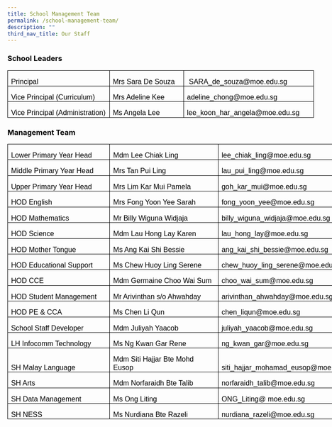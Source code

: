 ```yaml
---
title: School Management Team
permalink: /school-management-team/
description: ""
third_nav_title: Our Staff
---
```

<h3><span style="color: #000000;">School Leaders</span></h3>
<table class="MsoNormalTable" style="width: 518.0pt; border-collapse: collapse; mso-yfti-tbllook: 1184; mso-padding-alt: 0cm 5.4pt 0cm 5.4pt;" border="0" width="691" cellspacing="0" cellpadding="0">
<tbody>
<tr style="mso-yfti-irow: 0; mso-yfti-firstrow: yes; height: 20.1pt;">
<td style="width: 176.7pt; border: solid windowtext 1.0pt; padding: 0cm 5.4pt 0cm 5.4pt; height: 20.1pt;" valign="bottom" width="236">
<p class="MsoNormal" style="margin-bottom: 0cm; line-height: 115%;"><span style="font-size: 12pt; line-height: 115%; font-family: Arial, sans-serif; color: #000000;">Principal</span></p>
</td>
<td style="width: 129.3pt; border: solid windowtext 1.0pt; border-left: none; padding: 0cm 5.4pt 0cm 5.4pt; height: 20.1pt;" valign="bottom" width="172">
<p class="MsoNormal" style="margin-bottom: 0cm; line-height: 115%;"><span style="font-size: 12pt; line-height: 115%; font-family: Arial, sans-serif; color: #000000;">Mrs Sara De Souza</span></p>
</td>
<td style="width: 212.0pt; border: solid windowtext 1.0pt; border-left: none; padding: 0cm 5.4pt 0cm 5.4pt; height: 20.1pt;" valign="bottom" width="283">
<p class="MsoNormal" style="margin-bottom: 0cm; line-height: 115%;"><span style="font-size: 12pt; line-height: 115%; font-family: Arial, sans-serif; color: #000000;">&nbsp;SARA_de_souza@moe.edu.sg</span></p>
</td>
</tr>
<tr style="mso-yfti-irow: 1; height: 20.1pt;">
<td style="width: 176.7pt; border: solid windowtext 1.0pt; border-top: none; padding: 0cm 5.4pt 0cm 5.4pt; height: 20.1pt;" valign="bottom" width="236">
<p class="MsoNormal" style="margin-bottom: 0cm; line-height: 115%;"><span style="font-size: 12pt; line-height: 115%; font-family: Arial, sans-serif; color: #000000;">Vice Principal (Curriculum)</span></p>
</td>
<td style="width: 129.3pt; border-top: none; border-left: none; border-bottom: solid windowtext 1.0pt; border-right: solid windowtext 1.0pt; padding: 0cm 5.4pt 0cm 5.4pt; height: 20.1pt;" valign="bottom" width="172">
<p class="MsoNormal" style="margin-bottom: 0cm; line-height: 115%;"><span style="font-size: 12pt; line-height: 115%; font-family: Arial, sans-serif; color: #000000;">Mrs Adeline Kee&nbsp;</span></p>
</td>
<td style="width: 212.0pt; border-top: none; border-left: none; border-bottom: solid windowtext 1.0pt; border-right: solid windowtext 1.0pt; padding: 0cm 5.4pt 0cm 5.4pt; height: 20.1pt;" valign="bottom" width="283">
<p class="MsoNormal" style="margin-bottom: 0cm; line-height: 115%;"><span style="font-size: 12pt; line-height: 115%; font-family: Arial, sans-serif; color: #000000;">adeline_chong@moe.edu.sg&nbsp;</span></p>
</td>
</tr>
<tr style="mso-yfti-irow: 2; mso-yfti-lastrow: yes; height: 20.1pt;">
<td style="width: 176.7pt; border: solid windowtext 1.0pt; border-top: none; padding: 0cm 5.4pt 0cm 5.4pt; height: 20.1pt;" valign="bottom" width="236">
<p class="MsoNormal" style="margin-bottom: 0cm; line-height: 115%;"><span style="font-size: 12pt; line-height: 115%; font-family: Arial, sans-serif; color: #000000;">Vice Principal (Administration)</span></p>
</td>
<td style="width: 129.3pt; border-top: none; border-left: none; border-bottom: solid windowtext 1.0pt; border-right: solid windowtext 1.0pt; padding: 0cm 5.4pt 0cm 5.4pt; height: 20.1pt;" valign="bottom" width="172">
<p class="MsoNormal" style="margin-bottom: 0cm; line-height: 115%;"><span style="font-size: 12pt; line-height: 115%; font-family: Arial, sans-serif; color: #000000;">Ms Angela Lee</span></p>
</td>
<td style="width: 212.0pt; border-top: none; border-left: none; border-bottom: solid windowtext 1.0pt; border-right: solid windowtext 1.0pt; padding: 0cm 5.4pt 0cm 5.4pt; height: 20.1pt;" valign="bottom" width="283">
<p class="MsoNormal" style="margin-bottom: 0cm; line-height: 115%;"><span style="font-size: 12pt; line-height: 115%; font-family: Arial, sans-serif; color: #000000;">lee_koon_har_angela@moe.edu.sg</span></p>
</td>
</tr>
</tbody>
</table>
<h3><span style="color: #000000;">Management Team</span></h3>
<table class="MsoNormalTable" style="width: 594.85pt; border-collapse: collapse; mso-yfti-tbllook: 1184; mso-padding-alt: 0cm 5.4pt 0cm 5.4pt;" border="0" width="793" cellspacing="0" cellpadding="0">
<tbody>
<tr style="mso-yfti-irow: 0; mso-yfti-firstrow: yes; height: 20.1pt;">
<td style="width: 176.7pt; border: solid windowtext 1.0pt; padding: 0cm 5.4pt 0cm 5.4pt; height: 20.1pt;" valign="bottom" width="236">
<p class="MsoNormal" style="margin-bottom: 0cm; line-height: 115%;"><span style="font-size: 12pt; line-height: 115%; font-family: Arial, sans-serif; color: #000000;">Lower Primary Year Head</span></p>
</td>
<td style="width: 191.35pt; border: solid windowtext 1.0pt; border-left: none; padding: 0cm 5.4pt 0cm 5.4pt; height: 20.1pt;" valign="bottom" width="255">
<p class="MsoNormal" style="margin-bottom: 0cm; line-height: 115%;"><span style="font-size: 12pt; line-height: 115%; font-family: Arial, sans-serif; color: #000000;">Mdm Lee Chiak Ling</span></p>
</td>
<td style="width: 8.0cm; border: solid windowtext 1.0pt; border-left: none; padding: 0cm 5.4pt 0cm 5.4pt; height: 20.1pt;" valign="bottom" width="302">
<p class="MsoNormal" style="margin-bottom: 0cm; line-height: 115%;"><span style="font-size: 12pt; line-height: 115%; font-family: Arial, sans-serif; color: #000000;">lee_chiak_ling@moe.edu.sg</span></p>
</td>
</tr>
<tr style="mso-yfti-irow: 1; height: 20.1pt;">
<td style="width: 176.7pt; border: solid windowtext 1.0pt; border-top: none; padding: 0cm 5.4pt 0cm 5.4pt; height: 20.1pt;" valign="bottom" width="236">
<p class="MsoNormal" style="margin-bottom: 0cm; line-height: 115%;"><span style="font-size: 12pt; line-height: 115%; font-family: Arial, sans-serif; color: #000000;">Middle Primary Year Head</span></p>
</td>
<td style="width: 191.35pt; border-top: none; border-left: none; border-bottom: solid windowtext 1.0pt; border-right: solid windowtext 1.0pt; padding: 0cm 5.4pt 0cm 5.4pt; height: 20.1pt;" valign="bottom" width="255">
<p class="MsoNormal" style="margin-bottom: 0cm; line-height: 115%;"><span style="font-size: 12pt; line-height: 115%; font-family: Arial, sans-serif; color: #000000;">Mrs Tan Pui Ling</span></p>
</td>
<td style="width: 8.0cm; border-top: none; border-left: none; border-bottom: solid windowtext 1.0pt; border-right: solid windowtext 1.0pt; padding: 0cm 5.4pt 0cm 5.4pt; height: 20.1pt;" valign="bottom" width="302">
<p class="MsoNormal" style="margin-bottom: 0cm; line-height: 115%;"><span style="font-size: 12pt; line-height: 115%; font-family: Arial, sans-serif; color: #000000;">lau_pui_ling@moe.edu.sg</span></p>
</td>
</tr>
<tr style="mso-yfti-irow: 2; height: 20.1pt;">
<td style="width: 176.7pt; border: solid windowtext 1.0pt; border-top: none; padding: 0cm 5.4pt 0cm 5.4pt; height: 20.1pt;" valign="bottom" width="236">
<p class="MsoNormal" style="margin-bottom: 0cm; line-height: 115%;"><span style="font-size: 12pt; line-height: 115%; font-family: Arial, sans-serif; color: #000000;">Upper Primary Year Head</span></p>
</td>
<td style="width: 191.35pt; border-top: none; border-left: none; border-bottom: solid windowtext 1.0pt; border-right: solid windowtext 1.0pt; padding: 0cm 5.4pt 0cm 5.4pt; height: 20.1pt;" valign="bottom" width="255">
<p class="MsoNormal" style="margin-bottom: 0cm; line-height: 115%;"><span style="font-size: 12pt; line-height: 115%; font-family: Arial, sans-serif; color: #000000;">Mrs Lim Kar Mui Pamela</span></p>
</td>
<td style="width: 8.0cm; border-top: none; border-left: none; border-bottom: solid windowtext 1.0pt; border-right: solid windowtext 1.0pt; padding: 0cm 5.4pt 0cm 5.4pt; height: 20.1pt;" valign="bottom" width="302">
<p class="MsoNormal" style="margin-bottom: 0cm; line-height: 115%;"><span style="font-size: 12pt; line-height: 115%; font-family: Arial, sans-serif; color: #000000;">goh_kar_mui@moe.edu.sg</span></p>
</td>
</tr>
<tr style="mso-yfti-irow: 3; height: 20.1pt;">
<td style="width: 176.7pt; border: solid windowtext 1.0pt; border-top: none; padding: 0cm 5.4pt 0cm 5.4pt; height: 20.1pt;" valign="bottom" width="236">
<p class="MsoNormal" style="margin-bottom: 0cm; line-height: 115%;"><span style="font-size: 12pt; line-height: 115%; font-family: Arial, sans-serif; color: #000000;">HOD English</span></p>
</td>
<td style="width: 191.35pt; border-top: none; border-left: none; border-bottom: solid windowtext 1.0pt; border-right: solid windowtext 1.0pt; padding: 0cm 5.4pt 0cm 5.4pt; height: 20.1pt;" valign="bottom" width="255">
<p class="MsoNormal" style="margin-bottom: 0cm; line-height: 115%;"><span style="font-size: 12pt; line-height: 115%; font-family: Arial, sans-serif; color: #000000;">Mrs Fong Yoon Yee Sarah</span></p>
</td>
<td style="width: 8.0cm; border-top: none; border-left: none; border-bottom: solid windowtext 1.0pt; border-right: solid windowtext 1.0pt; padding: 0cm 5.4pt 0cm 5.4pt; height: 20.1pt;" valign="bottom" width="302">
<p class="MsoNormal" style="margin-bottom: 0cm; line-height: 115%;"><span style="font-size: 12pt; line-height: 115%; font-family: Arial, sans-serif; color: #000000;">fong_yoon_yee@moe.edu.sg</span></p>
</td>
</tr>
<tr style="mso-yfti-irow: 4; height: 20.1pt;">
<td style="width: 176.7pt; border: solid windowtext 1.0pt; border-top: none; padding: 0cm 5.4pt 0cm 5.4pt; height: 20.1pt;" valign="bottom" width="236">
<p class="MsoNormal" style="margin-bottom: 0cm; line-height: 115%;"><span style="font-size: 12pt; line-height: 115%; font-family: Arial, sans-serif; color: #000000;">HOD Mathematics</span></p>
</td>
<td style="width: 191.35pt; border-top: none; border-left: none; border-bottom: solid windowtext 1.0pt; border-right: solid windowtext 1.0pt; padding: 0cm 5.4pt 0cm 5.4pt; height: 20.1pt;" valign="bottom" width="255">
<p class="MsoNormal" style="margin-bottom: 0cm; line-height: 115%;"><span style="font-size: 12pt; line-height: 115%; font-family: Arial, sans-serif; color: #000000;">Mr Billy Wiguna Widjaja</span></p>
</td>
<td style="width: 8.0cm; border-top: none; border-left: none; border-bottom: solid windowtext 1.0pt; border-right: solid windowtext 1.0pt; padding: 0cm 5.4pt 0cm 5.4pt; height: 20.1pt;" valign="bottom" width="302">
<p class="MsoNormal" style="margin-bottom: 0cm; line-height: 115%;"><span style="font-size: 12pt; line-height: 115%; font-family: Arial, sans-serif; color: #000000;">billy_wiguna_widjaja@moe.edu.sg</span></p>
</td>
</tr>
<tr style="mso-yfti-irow: 5; height: 20.1pt;">
<td style="width: 176.7pt; border: solid windowtext 1.0pt; border-top: none; padding: 0cm 5.4pt 0cm 5.4pt; height: 20.1pt;" valign="bottom" width="236">
<p class="MsoNormal" style="margin-bottom: 0cm; line-height: 115%;"><span style="font-size: 12pt; line-height: 115%; font-family: Arial, sans-serif; color: #000000;">HOD Science</span></p>
</td>
<td style="width: 191.35pt; border-top: none; border-left: none; border-bottom: solid windowtext 1.0pt; border-right: solid windowtext 1.0pt; padding: 0cm 5.4pt 0cm 5.4pt; height: 20.1pt;" valign="bottom" width="255">
<p class="MsoNormal" style="margin-bottom: 0cm; line-height: 115%;"><span style="font-size: 12pt; line-height: 115%; font-family: Arial, sans-serif; color: #000000;">Mdm Lau Hong Lay Karen</span></p>
</td>
<td style="width: 8.0cm; border-top: none; border-left: none; border-bottom: solid windowtext 1.0pt; border-right: solid windowtext 1.0pt; padding: 0cm 5.4pt 0cm 5.4pt; height: 20.1pt;" valign="bottom" width="302">
<p class="MsoNormal" style="margin-bottom: 0cm; line-height: 115%;"><span style="font-size: 12pt; line-height: 115%; font-family: Arial, sans-serif; color: #000000;">lau_hong_lay@moe.edu.sg</span></p>
</td>
</tr>
<tr style="mso-yfti-irow: 6; height: 20.1pt;">
<td style="width: 176.7pt; border: solid windowtext 1.0pt; border-top: none; padding: 0cm 5.4pt 0cm 5.4pt; height: 20.1pt;" valign="bottom" width="236">
<p class="MsoNormal" style="margin-bottom: 0cm; line-height: 115%;"><span style="font-size: 12pt; line-height: 115%; font-family: Arial, sans-serif; color: #000000;">HOD Mother Tongue</span></p>
</td>
<td style="width: 191.35pt; border-top: none; border-left: none; border-bottom: solid windowtext 1.0pt; border-right: solid windowtext 1.0pt; padding: 0cm 5.4pt 0cm 5.4pt; height: 20.1pt;" valign="bottom" width="255">
<p class="MsoNormal" style="margin-bottom: 0cm; line-height: 115%;"><span style="font-size: 12pt; line-height: 115%; font-family: Arial, sans-serif; color: #000000;">Ms Ang Kai Shi Bessie</span></p>
</td>
<td style="width: 8.0cm; border-top: none; border-left: none; border-bottom: solid windowtext 1.0pt; border-right: solid windowtext 1.0pt; padding: 0cm 5.4pt 0cm 5.4pt; height: 20.1pt;" valign="bottom" width="302">
<p class="MsoNormal" style="margin-bottom: 0cm; line-height: 115%;"><span style="font-size: 12pt; line-height: 115%; font-family: Arial, sans-serif; color: #000000;">ang_kai_shi_bessie@moe.edu.sg</span></p>
</td>
</tr>
<tr style="mso-yfti-irow: 7; height: 20.1pt;">
<td style="width: 176.7pt; border: solid windowtext 1.0pt; border-top: none; padding: 0cm 5.4pt 0cm 5.4pt; height: 20.1pt;" valign="bottom" width="236">
<p class="MsoNormal" style="margin-bottom: 0cm; line-height: 115%;"><span style="font-size: 12pt; line-height: 115%; font-family: Arial, sans-serif; color: #000000;">HOD Educational Support</span></p>
</td>
<td style="width: 191.35pt; border-top: none; border-left: none; border-bottom: solid windowtext 1.0pt; border-right: solid windowtext 1.0pt; padding: 0cm 5.4pt 0cm 5.4pt; height: 20.1pt;" valign="bottom" width="255">
<p class="MsoNormal" style="margin-bottom: 0cm; line-height: 115%;"><span style="font-size: 12pt; line-height: 115%; font-family: Arial, sans-serif; color: #000000;">Ms Chew Huoy Ling Serene</span></p>
</td>
<td style="width: 8.0cm; border-top: none; border-left: none; border-bottom: solid windowtext 1.0pt; border-right: solid windowtext 1.0pt; padding: 0cm 5.4pt 0cm 5.4pt; height: 20.1pt;" valign="bottom" width="302">
<p class="MsoNormal" style="margin-bottom: 0cm; line-height: 115%;"><span style="font-size: 12pt; line-height: 115%; font-family: Arial, sans-serif; color: #000000;">chew_huoy_ling_serene@moe.edu.sg</span></p>
</td>
</tr>
<tr style="mso-yfti-irow: 8; height: 20.1pt;">
<td style="width: 176.7pt; border: solid windowtext 1.0pt; border-top: none; padding: 0cm 5.4pt 0cm 5.4pt; height: 20.1pt;" valign="bottom" width="236">
<p class="MsoNormal" style="margin-bottom: 0cm; line-height: 115%;"><span style="font-size: 12pt; line-height: 115%; font-family: Arial, sans-serif; color: #000000;">HOD CCE</span></p>
</td>
<td style="width: 191.35pt; border-top: none; border-left: none; border-bottom: solid windowtext 1.0pt; border-right: solid windowtext 1.0pt; padding: 0cm 5.4pt 0cm 5.4pt; height: 20.1pt;" valign="bottom" width="255">
<p class="MsoNormal" style="margin-bottom: 0cm; line-height: 115%;"><span style="font-size: 12pt; line-height: 115%; font-family: Arial, sans-serif; color: #000000;">Mdm Germaine Choo Wai Sum</span></p>
</td>
<td style="width: 8.0cm; border-top: none; border-left: none; border-bottom: solid windowtext 1.0pt; border-right: solid windowtext 1.0pt; padding: 0cm 5.4pt 0cm 5.4pt; height: 20.1pt;" valign="bottom" width="302">
<p class="MsoNormal" style="margin-bottom: 0cm; line-height: 115%;"><span style="font-size: 12pt; line-height: 115%; font-family: Arial, sans-serif; color: #000000;">choo_wai_sum@moe.edu.sg</span></p>
</td>
</tr>
<tr style="mso-yfti-irow: 9; height: 20.1pt;">
<td style="width: 176.7pt; border: solid windowtext 1.0pt; border-top: none; padding: 0cm 5.4pt 0cm 5.4pt; height: 20.1pt;" valign="bottom" width="236">
<p class="MsoNormal" style="margin-bottom: 0cm; line-height: 115%;"><span style="font-size: 12pt; line-height: 115%; font-family: Arial, sans-serif; color: #000000;">HOD Student Management</span></p>
</td>
<td style="width: 191.35pt; border-top: none; border-left: none; border-bottom: solid windowtext 1.0pt; border-right: solid windowtext 1.0pt; padding: 0cm 5.4pt 0cm 5.4pt; height: 20.1pt;" valign="bottom" width="255">
<p class="MsoNormal" style="margin-bottom: 0cm; line-height: 115%;"><span style="font-size: 12pt; line-height: 115%; font-family: Arial, sans-serif; color: #000000;">Mr Arivinthan s/o Ahwahday</span></p>
</td>
<td style="width: 8.0cm; border-top: none; border-left: none; border-bottom: solid windowtext 1.0pt; border-right: solid windowtext 1.0pt; padding: 0cm 5.4pt 0cm 5.4pt; height: 20.1pt;" valign="bottom" width="302">
<p class="MsoNormal" style="margin-bottom: 0cm; line-height: 115%;"><span style="font-size: 12pt; line-height: 115%; font-family: Arial, sans-serif; color: #000000;">arivinthan_ahwahday@moe.edu.sg</span></p>
</td>
</tr>
<tr style="mso-yfti-irow: 10; height: 20.1pt;">
<td style="width: 176.7pt; border: solid windowtext 1.0pt; border-top: none; padding: 0cm 5.4pt 0cm 5.4pt; height: 20.1pt;" valign="bottom" width="236">
<p class="MsoNormal" style="margin-bottom: 0cm; line-height: 115%;"><span style="font-size: 12pt; line-height: 115%; font-family: Arial, sans-serif; color: #000000;">HOD PE &amp; CCA</span></p>
</td>
<td style="width: 191.35pt; border-top: none; border-left: none; border-bottom: solid windowtext 1.0pt; border-right: solid windowtext 1.0pt; padding: 0cm 5.4pt 0cm 5.4pt; height: 20.1pt;" width="255">
<p class="MsoNormal" style="margin-bottom: 0cm; line-height: 115%;"><span style="font-size: 12pt; line-height: 115%; font-family: Arial, sans-serif; color: #000000;">Ms Chen Li Qun</span></p>
</td>
<td style="width: 8.0cm; border-top: none; border-left: none; border-bottom: solid windowtext 1.0pt; border-right: solid windowtext 1.0pt; padding: 0cm 5.4pt 0cm 5.4pt; height: 20.1pt;" width="302">
<p class="MsoNormal" style="margin-bottom: 0cm; line-height: 115%;"><span style="font-size: 12pt; line-height: 115%; font-family: Arial, sans-serif; color: #000000;">chen_liqun@moe.edu.sg</span></p>
</td>
</tr>
<tr style="mso-yfti-irow: 11; height: 20.1pt;">
<td style="width: 176.7pt; border: solid windowtext 1.0pt; border-top: none; padding: 0cm 5.4pt 0cm 5.4pt; height: 20.1pt;" valign="bottom" width="236">
<p class="MsoNormal" style="margin-bottom: 0cm; line-height: 115%;"><span style="font-size: 12pt; line-height: 115%; font-family: Arial, sans-serif; color: #000000;">School Staff Developer</span></p>
</td>
<td style="width: 191.35pt; border-top: none; border-left: none; border-bottom: solid windowtext 1.0pt; border-right: solid windowtext 1.0pt; padding: 0cm 5.4pt 0cm 5.4pt; height: 20.1pt;" valign="bottom" width="255">
<p class="MsoNormal" style="margin-bottom: 0cm; line-height: 115%;"><span style="font-size: 12pt; line-height: 115%; font-family: Arial, sans-serif; color: #000000;">Mdm Juliyah Yaacob</span></p>
</td>
<td style="width: 8.0cm; border-top: none; border-left: none; border-bottom: solid windowtext 1.0pt; border-right: solid windowtext 1.0pt; padding: 0cm 5.4pt 0cm 5.4pt; height: 20.1pt;" valign="bottom" width="302">
<p class="MsoNormal" style="margin-bottom: 0cm; line-height: 115%;"><span style="font-size: 12pt; line-height: 115%; font-family: Arial, sans-serif; color: #000000;">juliyah_yaacob@moe.edu.sg</span></p>
</td>
</tr>
<tr style="mso-yfti-irow: 12; height: 20.1pt;">
<td style="width: 176.7pt; border: solid windowtext 1.0pt; border-top: none; padding: 0cm 5.4pt 0cm 5.4pt; height: 20.1pt;" valign="bottom" width="236">
<p class="MsoNormal" style="margin-bottom: 0cm; line-height: 115%;"><span style="font-size: 12pt; line-height: 115%; font-family: Arial, sans-serif; color: #000000;">LH Infocomm Technology</span></p>
</td>
<td style="width: 191.35pt; border-top: none; border-left: none; border-bottom: solid windowtext 1.0pt; border-right: solid windowtext 1.0pt; padding: 0cm 5.4pt 0cm 5.4pt; height: 20.1pt;" valign="bottom" width="255">
<p class="MsoNormal" style="margin-bottom: 0cm; line-height: 115%;"><span style="font-size: 12pt; line-height: 115%; font-family: Arial, sans-serif; color: #000000;">Ms Ng Kwan Gar Rene</span></p>
</td>
<td style="width: 8.0cm; border-top: none; border-left: none; border-bottom: solid windowtext 1.0pt; border-right: solid windowtext 1.0pt; padding: 0cm 5.4pt 0cm 5.4pt; height: 20.1pt;" valign="bottom" width="302">
<p class="MsoNormal" style="margin-bottom: 0cm; line-height: 115%;"><span style="font-size: 12pt; line-height: 115%; font-family: Arial, sans-serif; color: #000000;">ng_kwan_gar@moe.edu.sg</span></p>
</td>
</tr>
<tr style="mso-yfti-irow: 13; height: 20.1pt;">
<td style="width: 176.7pt; border: solid windowtext 1.0pt; border-top: none; padding: 0cm 5.4pt 0cm 5.4pt; height: 20.1pt;" valign="bottom" width="236">
<p class="MsoNormal" style="margin-bottom: 0cm; line-height: 115%;"><span style="font-size: 12pt; line-height: 115%; font-family: Arial, sans-serif; color: #000000;">SH Malay Language</span></p>
</td>
<td style="width: 191.35pt; border-top: none; border-left: none; border-bottom: solid windowtext 1.0pt; border-right: solid windowtext 1.0pt; padding: 0cm 5.4pt 0cm 5.4pt; height: 20.1pt;" valign="bottom" width="255">
<p class="MsoNormal" style="margin-bottom: 0cm; line-height: 115%;"><span style="font-size: 12pt; line-height: 115%; font-family: Arial, sans-serif; color: #000000;">Mdm Siti Hajjar Bte Mohd Eusop</span></p>
</td>
<td style="width: 8.0cm; border-top: none; border-left: none; border-bottom: solid windowtext 1.0pt; border-right: solid windowtext 1.0pt; padding: 0cm 5.4pt 0cm 5.4pt; height: 20.1pt;" valign="bottom" width="302">
<p class="MsoNormal" style="margin-bottom: 0cm; line-height: 115%;"><span style="font-size: 12pt; line-height: 115%; font-family: Arial, sans-serif; color: #000000;">siti_hajjar_mohamad_eusop@moe.edu.sg</span></p>
</td>
</tr>
<tr style="mso-yfti-irow: 14; height: 20.1pt;">
<td style="width: 176.7pt; border: solid windowtext 1.0pt; border-top: none; padding: 0cm 5.4pt 0cm 5.4pt; height: 20.1pt;" valign="bottom" width="236">
<p class="MsoNormal" style="margin-bottom: 0cm; line-height: 115%;"><span style="font-size: 12pt; line-height: 115%; font-family: Arial, sans-serif; color: #000000;">SH Arts</span></p>
</td>
<td style="width: 191.35pt; border-top: none; border-left: none; border-bottom: solid windowtext 1.0pt; border-right: solid windowtext 1.0pt; padding: 0cm 5.4pt 0cm 5.4pt; height: 20.1pt;" valign="bottom" width="255">
<p class="MsoNormal" style="margin-bottom: 0cm; line-height: 115%;"><span style="font-size: 12pt; line-height: 115%; font-family: Arial, sans-serif; color: #000000;">Mdm Norfaraidh Bte Talib</span></p>
</td>
<td style="width: 8.0cm; border-top: none; border-left: none; border-bottom: solid windowtext 1.0pt; border-right: solid windowtext 1.0pt; padding: 0cm 5.4pt 0cm 5.4pt; height: 20.1pt;" valign="bottom" width="302">
<p class="MsoNormal" style="margin-bottom: 0cm; line-height: 115%;"><span style="font-size: 12pt; line-height: 115%; font-family: Arial, sans-serif; color: #000000;">norfaraidh_talib@moe.edu.sg</span></p>
</td>
</tr>
<tr style="mso-yfti-irow: 15; height: 20.1pt;">
<td style="width: 176.7pt; border: solid windowtext 1.0pt; border-top: none; padding: 0cm 5.4pt 0cm 5.4pt; height: 20.1pt;" valign="bottom" width="236">
<p class="MsoNormal" style="margin-bottom: 0cm; line-height: 115%;"><span style="font-size: 12pt; line-height: 115%; font-family: Arial, sans-serif; color: #000000;">SH Data Management</span></p>
</td>
<td style="width: 191.35pt; border-top: none; border-left: none; border-bottom: solid windowtext 1.0pt; border-right: solid windowtext 1.0pt; padding: 0cm 5.4pt 0cm 5.4pt; height: 20.1pt;" valign="bottom" width="255">
<p class="MsoNormal" style="margin-bottom: 0cm; line-height: 115%;"><span style="font-size: 12pt; line-height: 115%; font-family: Arial, sans-serif; color: #000000;">Ms Ong Liting</span></p>
</td>
<td style="width: 8.0cm; border-top: none; border-left: none; border-bottom: solid windowtext 1.0pt; border-right: solid windowtext 1.0pt; padding: 0cm 5.4pt 0cm 5.4pt; height: 20.1pt;" width="302">
<p class="MsoNormal" style="margin-bottom: 0cm; line-height: 115%;"><span style="font-size: 12pt; line-height: 115%; font-family: Arial, sans-serif; color: #000000;">ONG_Liting@ moe.edu.sg</span></p>
</td>
</tr>
<tr style="mso-yfti-irow: 16; mso-yfti-lastrow: yes; height: 20.1pt;">
<td style="width: 176.7pt; border: solid windowtext 1.0pt; border-top: none; padding: 0cm 5.4pt 0cm 5.4pt; height: 20.1pt;" valign="bottom" width="236">
<p class="MsoNormal" style="margin-bottom: 0cm; line-height: 115%;"><span style="font-size: 12pt; line-height: 115%; font-family: Arial, sans-serif; color: #000000;">SH NESS</span></p>
</td>
<td style="width: 191.35pt; border-top: none; border-left: none; border-bottom: solid windowtext 1.0pt; border-right: solid windowtext 1.0pt; padding: 0cm 5.4pt 0cm 5.4pt; height: 20.1pt;" width="255">
<p class="MsoNormal" style="margin-bottom: 0cm; line-height: 115%;"><span style="font-size: 12pt; line-height: 115%; font-family: Arial, sans-serif; color: #000000;">Ms Nurdiana Bte Razeli</span></p>
</td>
<td style="width: 8.0cm; border-top: none; border-left: none; border-bottom: solid windowtext 1.0pt; border-right: solid windowtext 1.0pt; padding: 0cm 5.4pt 0cm 5.4pt; height: 20.1pt;" width="302">
<p class="MsoNormal" style="margin-bottom: 0cm; line-height: 115%;"><span style="font-size: 12pt; line-height: 115%; font-family: Arial, sans-serif; color: #000000;">nurdiana_razeli@moe.edu.sg</span></p>
</td>
</tr>
</tbody>
</table>